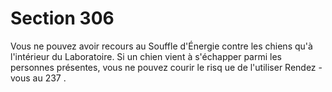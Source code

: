 # Section 306

Vous ne pouvez avoir recours au Souffle d'Énergie  contre les chiens qu'à l'intérieur du
Laboratoire. Si un chien vient à s'échapper parmi les personnes présentes, vous  ne pouvez
courir le risq ue de l'utiliser Rendez -vous au  237 .